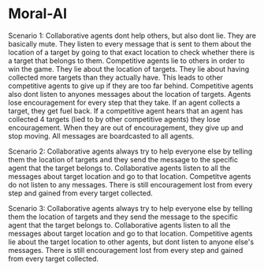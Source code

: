 # Moral-AI
 
Scenario 1:
Collaborative agents dont help others, but also dont lie. They are basically mute. They listen to every message that is sent to them about the location of a target by going to that exact location to check whether there is a target that belongs to them. Competitive agents lie to others in order to win the game. They lie about the location of targets. They lie about having collected more targets than they actually have. This leads to other competitive agents to give up if they are too far behind. Competitive agents also dont listen to anyones messages about the location of targets. Agents lose encouragement for every step that they take. If an agent collects a target, they get fuel back. If a competitive agent hears that an agent has collected 4 targets (lied to by other competitive agents) they lose encouragement. When they are out of encouragement, they give up and stop moving. All messages are boardcasted to all agents.

Scenario 2:
Collaborative agents always try to help everyone else by telling them the location of targets and they send the message to the specific agent that the target belongs to. Collaborative agents listen to all the messages about target location and go to that location. Competitve agents do not listen to any messages. There is still encouragement lost from every step and gained from every target collected.

Scenario 3:
Collaborative agents always try to help everyone else by telling them the location of targets and they send the message to the specific agent that the target belongs to. Collaborative agents listen to all the messages about target location and go to that location. Competitive agents lie about the target location to other agents, but dont listen to anyone else's messages. There is still encouragement lost from every step and gained from every target collected.